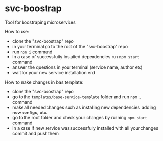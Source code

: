 # svc-boostrap
Tool for boostraping microservices

How to use:
* clone the "svc-boostrap" repo
* in your terminal go to the root of the "svc-boostrap" repo
* run `npm i` command
* in a case of successfully installed dependencies run `npm start` command
* answer the questions in your terminal (service name, author etc)
* wait for your new service installation end

How to make changes in bas template:
* clone the "svc-boostrap" repo
* go to the `templates/base-service-template` folder and run `npm i` command
* make all needed changes such as installing new dependencies, adding new configs, etc.
* go to the root folder and check your changes by running `npm start` command
* in a case if new service was successfully installed with all your changes commit and push them